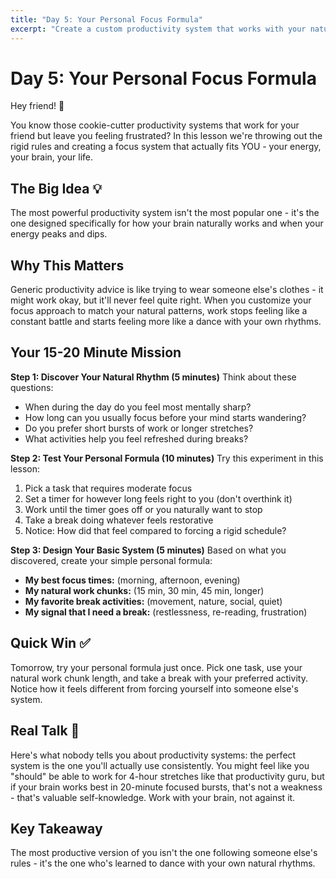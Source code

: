 ```yaml
---
title: "Day 5: Your Personal Focus Formula"
excerpt: "Create a custom productivity system that works with your natural rhythms, not against them."
---
```


# Day 5: Your Personal Focus Formula

Hey friend! 👋

You know those cookie-cutter productivity systems that work for your friend but leave you feeling frustrated? In this lesson we're throwing out the rigid rules and creating a focus system that actually fits YOU - your energy, your brain, your life.

## The Big Idea 💡

The most powerful productivity system isn't the most popular one - it's the one designed specifically for how your brain naturally works and when your energy peaks and dips.

## Why This Matters

Generic productivity advice is like trying to wear someone else's clothes - it might work okay, but it'll never feel quite right. When you customize your focus approach to match your natural patterns, work stops feeling like a constant battle and starts feeling more like a dance with your own rhythms.

## Your 15-20 Minute Mission

**Step 1: Discover Your Natural Rhythm (5 minutes)**
Think about these questions:

- When during the day do you feel most mentally sharp?
- How long can you usually focus before your mind starts wandering?
- Do you prefer short bursts of work or longer stretches?
- What activities help you feel refreshed during breaks?

**Step 2: Test Your Personal Formula (10 minutes)**
Try this experiment in this lesson:

1. Pick a task that requires moderate focus
2. Set a timer for however long feels right to you (don't overthink it)
3. Work until the timer goes off or you naturally want to stop
4. Take a break doing whatever feels restorative
5. Notice: How did that feel compared to forcing a rigid schedule?

**Step 3: Design Your Basic System (5 minutes)**
Based on what you discovered, create your simple personal formula:

- **My best focus times:** (morning, afternoon, evening)
- **My natural work chunks:** (15 min, 30 min, 45 min, longer)
- **My favorite break activities:** (movement, nature, social, quiet)
- **My signal that I need a break:** (restlessness, re-reading, frustration)

## Quick Win ✅

Tomorrow, try your personal formula just once. Pick one task, use your natural work chunk length, and take a break with your preferred activity. Notice how it feels different from forcing yourself into someone else's system.

## Real Talk 💬

Here's what nobody tells you about productivity systems: the perfect system is the one you'll actually use consistently. You might feel like you "should" be able to work for 4-hour stretches like that productivity guru, but if your brain works best in 20-minute focused bursts, that's not a weakness - that's valuable self-knowledge. Work with your brain, not against it.

## Key Takeaway

The most productive version of you isn't the one following someone else's rules - it's the one who's learned to dance with your own natural rhythms.
